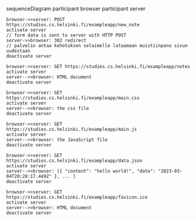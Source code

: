 sequenceDiagram
    participant browser
    participant server
    
    browser->>server: POST https://studies.cs.helsinki.fi/exampleapp/new_note
    activate server
    // form data is sent to server with HTTP POST
    server->>browser: 302 redirect
    // palvelin antaa kehotuksen selaimelle lataamaan muistiinpano sivun uudestaan
    deactivate server
    
    browser->>server: GET https://studies.cs.helsinki.fi/exampleapp/notes
    activate server
    server-->>browser: HTML document
    deactivate server
    
    browser->>server: GET https://studies.cs.helsinki.fi/exampleapp/main.css
    activate server
    server-->>browser: the css file
    deactivate server
    
    browser->>server: GET https://studies.cs.helsinki.fi/exampleapp/main.js
    activate server
    server-->>browser: the JavaScript file
    deactivate server
    
    browser->>server: GET https://studies.cs.helsinki.fi/exampleapp/data.json
    activate server
    server-->>browser: [{ "content": "hello world!", "date": "2023-03-04T20:28:17.449Z" }, ... ]
    deactivate server    
    
    browser->>server: GET https://studies.cs.helsinki.fi/exampleapp/favicon.ico
    activate server
    server-->>browser: HTML document
    deactivate server    
